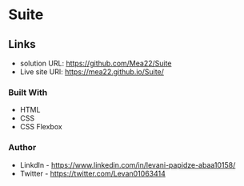 # Suite


## Links

- solution URL: https://github.com/Mea22/Suite
- Live site URl:  https://mea22.github.io/Suite/


### Built With

- HTML
- CSS
- CSS Flexbox

### Author
- LinkdIn - https://www.linkedin.com/in/levani-papidze-abaa10158/
- Twitter - https://twitter.com/Levan01063414
